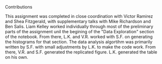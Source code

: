 Contributions

This assignment was completed in close coordination with Victor Ramirez and Shea Fitzgerald, with supplementary talks with Mike Richardson and Ben Salis. Liam Kelley worked individually through most of the preliminary parts of the assignment unil the begining of the "Data Exploration" section of the notebook. From there, L.K. and V.R. worked with S.F. on generating the histograms for that section. The data analysis algortihm was primarily written by S.F. with small adjustments by L.K. to make the code work. From there, V.R. and S.F. generated the replicated figure. L.K. generated the table on his own.

